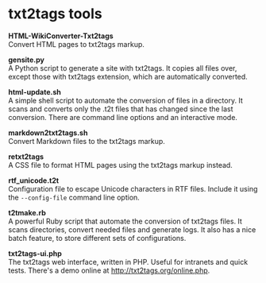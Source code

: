 # txt2tags tools


**HTML-WikiConverter-Txt2tags**  
Convert HTML pages to txt2tags markup.

**gensite.py**  
A Python script to generate a site with txt2tags. It copies all files over,
except those with txt2tags extension, which are automatically converted.

**html-update.sh**  
A simple shell script to automate the conversion of files in a directory.
It scans and converts only the .t2t files that has changed since the last
conversion. There are command line options and an interactive mode.

**markdown2txt2tags.sh**  
Convert Markdown files to the txt2tags markup.

**retxt2tags**  
A CSS file to format HTML pages using the txt2tags markup instead.

**rtf_unicode.t2t**  
Configuration file to escape Unicode characters in RTF files. Include it
using the `--config-file` command line option.

**t2tmake.rb**  
A powerful Ruby script that automate the conversion of txt2tags files.
It scans directories, convert needed files and generate logs. It also has
a nice batch feature, to store different sets of configurations.

**txt2tags-ui.php**  
The txt2tags web interface, written in PHP. Useful for intranets and
quick tests. There's a demo online at <http://txt2tags.org/online.php>.
